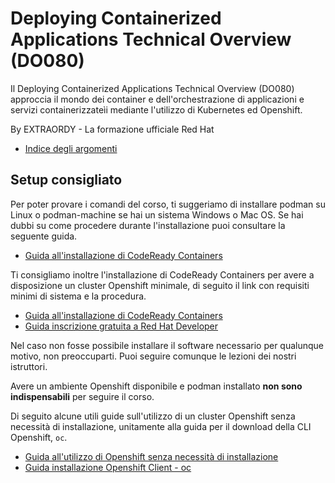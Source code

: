 # Deploying Containerized Applications Technical Overview (DO080)

Il Deploying Containerized Applications Technical Overview (DO080) approccia il mondo dei container e dell'orchestrazione di applicazioni e servizi containerizzateìi mediante l'utilizzo di Kubernetes ed Openshift.

By EXTRAORDY - La formazione ufficiale Red Hat

- [Indice degli argomenti](guides/index/README.md)

## Setup consigliato

Per poter provare i comandi del corso, ti suggeriamo di installare podman su Linux o podman-machine se hai un sistema Windows o Mac OS. Se hai dubbi su come procedere durante l'installazione puoi consultare la seguente guida.

- [Guida all'installazione di CodeReady Containers](guides/podman/README.md)

Ti consigliamo inoltre l'installazione di CodeReady Containers per avere a disposizione un cluster Openshift minimale, di seguito il link con requisiti minimi di sistema e la procedura.

- [Guida all'installazione di CodeReady Containers](guides/ocp-nosetup/crc/README.md)
- [Guida inscrizione gratuita a Red Hat Developer](guides/rhdev-subscribe/README.md)

Nel caso non fosse possibile installare il software necessario per qualunque motivo, non preoccuparti.
Puoi seguire comunque le lezioni dei nostri istruttori.

Avere un ambiente Openshift disponibile e podman installato **non sono indispensabili** per seguire il corso.

Di seguito alcune utili guide sull'utilizzo di un cluster Openshift senza necessità di installazione, unitamente alla guida per il download della CLI Openshift, `oc`.

- [Guida all'utilizzo di Openshift senza necessità di installazione](guides/ocp-nosetup/README.md)
- [Guida installazione Openshift Client - oc](guides/oc/README.md)
